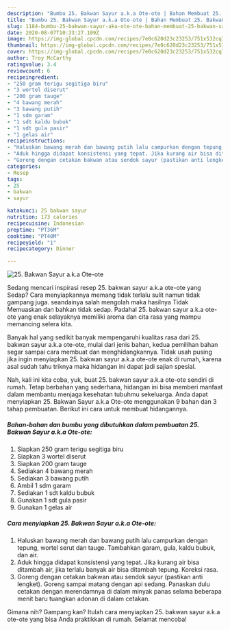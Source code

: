 ```yaml
---
description: "Bumbu 25. Bakwan Sayur a.k.a Ote-ote | Bahan Membuat 25. Bakwan Sayur a.k.a Ote-ote Yang Bisa Manjain Lidah"
title: "Bumbu 25. Bakwan Sayur a.k.a Ote-ote | Bahan Membuat 25. Bakwan Sayur a.k.a Ote-ote Yang Bisa Manjain Lidah"
slug: 1184-bumbu-25-bakwan-sayur-aka-ote-ote-bahan-membuat-25-bakwan-sayur-aka-ote-ote-yang-bisa-manjain-lidah
date: 2020-08-07T10:33:27.109Z
image: https://img-global.cpcdn.com/recipes/7e0c620d23c23253/751x532cq70/25-bakwan-sayur-aka-ote-ote-foto-resep-utama.jpg
thumbnail: https://img-global.cpcdn.com/recipes/7e0c620d23c23253/751x532cq70/25-bakwan-sayur-aka-ote-ote-foto-resep-utama.jpg
cover: https://img-global.cpcdn.com/recipes/7e0c620d23c23253/751x532cq70/25-bakwan-sayur-aka-ote-ote-foto-resep-utama.jpg
author: Troy McCarthy
ratingvalue: 3.4
reviewcount: 6
recipeingredient:
- "250 gram terigu segitiga biru"
- "3 wortel diserut"
- "200 gram tauge"
- "4 bawang merah"
- "3 bawang putih"
- "1 sdm garam"
- "1 sdt kaldu bubuk"
- "1 sdt gula pasir"
- "1 gelas air"
recipeinstructions:
- "Haluskan bawang merah dan bawang putih lalu campurkan dengan tepung, wortel serut dan tauge. Tambahkan garam, gula, kaldu bubuk, dan air."
- "Aduk hingga didapat konsistensi yang tepat. Jika kurang air bisa ditambah air, jika terlalu banyak air bisa ditambah tepung. Koreksi rasa."
- "Goreng dengan cetakan bakwan atau sendok sayur (pastikan anti lengket). Goreng sampai matang dengan api sedang. Panaskan dulu cetakan dengan merendamnya di dalam minyak panas selama beberapa menit baru tuangkan adonan di dalam cetakan."
categories:
- Resep
tags:
- 25
- bakwan
- sayur

katakunci: 25 bakwan sayur 
nutrition: 173 calories
recipecuisine: Indonesian
preptime: "PT36M"
cooktime: "PT40M"
recipeyield: "1"
recipecategory: Dinner

---
```



![25. Bakwan Sayur a.k.a Ote-ote](https://img-global.cpcdn.com/recipes/7e0c620d23c23253/751x532cq70/25-bakwan-sayur-aka-ote-ote-foto-resep-utama.jpg)

Sedang mencari inspirasi resep 25. bakwan sayur a.k.a ote-ote yang Sedap? Cara menyiapkannya memang tidak terlalu sulit namun tidak gampang juga. seandainya salah mengolah maka hasilnya Tidak Memuaskan dan bahkan tidak sedap. Padahal 25. bakwan sayur a.k.a ote-ote yang enak selayaknya memiliki aroma dan cita rasa yang mampu memancing selera kita.



Banyak hal yang sedikit banyak mempengaruhi kualitas rasa dari 25. bakwan sayur a.k.a ote-ote, mulai dari jenis bahan, kedua pemilihan bahan segar sampai cara membuat dan menghidangkannya. Tidak usah pusing jika ingin menyiapkan 25. bakwan sayur a.k.a ote-ote enak di rumah, karena asal sudah tahu triknya maka hidangan ini dapat jadi sajian spesial.


Nah, kali ini kita coba, yuk, buat 25. bakwan sayur a.k.a ote-ote sendiri di rumah. Tetap berbahan yang sederhana, hidangan ini bisa memberi manfaat dalam membantu menjaga kesehatan tubuhmu sekeluarga. Anda dapat menyiapkan 25. Bakwan Sayur a.k.a Ote-ote menggunakan 9 bahan dan 3 tahap pembuatan. Berikut ini cara untuk membuat hidangannya.

<!--inarticleads1-->

##### Bahan-bahan dan bumbu yang dibutuhkan dalam pembuatan 25. Bakwan Sayur a.k.a Ote-ote:

1. Siapkan 250 gram terigu segitiga biru
1. Siapkan 3 wortel diserut
1. Siapkan 200 gram tauge
1. Sediakan 4 bawang merah
1. Sediakan 3 bawang putih
1. Ambil 1 sdm garam
1. Sediakan 1 sdt kaldu bubuk
1. Gunakan 1 sdt gula pasir
1. Gunakan 1 gelas air




<!--inarticleads2-->

##### Cara menyiapkan 25. Bakwan Sayur a.k.a Ote-ote:

1. Haluskan bawang merah dan bawang putih lalu campurkan dengan tepung, wortel serut dan tauge. Tambahkan garam, gula, kaldu bubuk, dan air.
1. Aduk hingga didapat konsistensi yang tepat. Jika kurang air bisa ditambah air, jika terlalu banyak air bisa ditambah tepung. Koreksi rasa.
1. Goreng dengan cetakan bakwan atau sendok sayur (pastikan anti lengket). Goreng sampai matang dengan api sedang. Panaskan dulu cetakan dengan merendamnya di dalam minyak panas selama beberapa menit baru tuangkan adonan di dalam cetakan.




Gimana nih? Gampang kan? Itulah cara menyiapkan 25. bakwan sayur a.k.a ote-ote yang bisa Anda praktikkan di rumah. Selamat mencoba!
